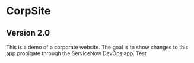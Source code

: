 # CorpSite

## Version 2.0

This is a demo of a corporate website.  The goal is to show changes to this app propigate through the ServiceNow DevOps app.
Test
